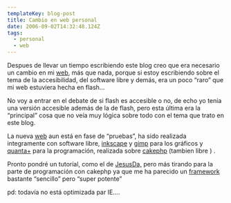 ```yaml
---
templateKey: blog-post
title: Cambio en web personal
date: 2006-09-02T14:32:48.124Z
tags:
  - personal
  - web
---
```

Despues de llevar un tiempo escribiendo este blog creo que era necesario un cambio en mi [web](http://www.javiermaties.com/), más que nada, porque si estoy escribiendo sobre el tema de la accesibilidad, del software libre y demás, era un poco “raro” que mi web estuviera hecha en flash… 

No voy a entrar en el debate de si flash es accesible o no, de echo yo tení­a una versi­ón accesible además de la de flash, pero esta ­última era la “principal” cosa que no veí­a muy l­ógica sobre todo con el tema que trato en este blog.

La nueva [web](http://www.javiermaties.com/) aun está en fase de “pruebas”, ha sido realizada integramente con software libre, [inkscape](http://www.inkscape.org/?lang=es) y [gimp](http://www.gimp.org/) para los gráficos y [quanta+](http://quanta.kdewebdev.org/) para la programaci­ón, realizada sobre [cakephp](http://www.cakephp.org/) (tambien libre ) . 

Pronto pondré un tutorial, como el de [JesusDa,](http://sol.blogia.com/2006/081101--quien-necesita-dreamweaver-.php) pero más tirando para la parte de programaci­ón con cakephp ya que me ha parecido un [framework](http://es.wikipedia.org/wiki/Framework) bastante “sencillo” pero “super potente”

pd: todaví­a no está optimizada par IE….